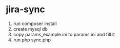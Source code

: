 # jira-sync

1. run composer install
2. create mysql db
3. copy params_example.ini to params.ini and fill it
4. run php sync.php